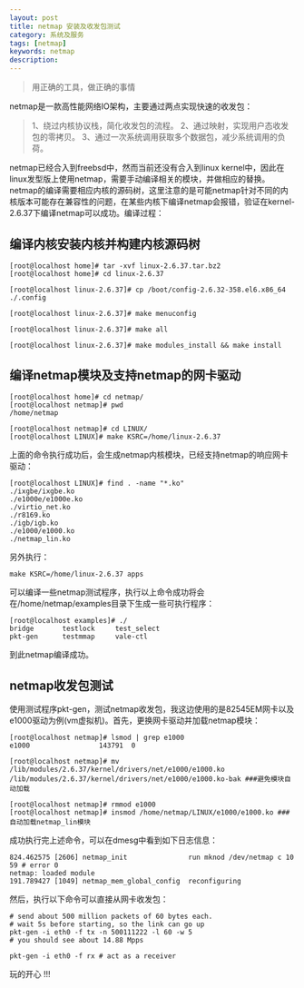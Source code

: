 ```yaml
---
layout: post
title: netmap 安装及收发包测试
category: 系统及服务
tags: [netmap]
keywords: netmap
description: 
---
```


> 用正确的工具，做正确的事情

netmap是一款高性能网络IO架构，主要通过两点实现快速的收发包：

> 1、绕过内核协议栈，简化收发包的流程。
  2、通过映射，实现用户态收发包的零拷贝。
  3、通过一次系统调用获取多个数据包，减少系统调用的负荷。

netmap已经合入到freebsd中，然而当前还没有合入到linux kernel中，因此在linux发型版上使用netmap，需要手动编译相关的模块，并做相应的替换。netmap的编译需要相应内核的源码树，这里注意的是可能netmap针对不同的内核版本可能存在兼容性的问题，在某些内核下编译netmap会报错，验证在kernel-2.6.37下编译netmap可以成功。编译过程：

## 编译内核安装内核并构建内核源码树

    [root@localhost home]# tar -xvf linux-2.6.37.tar.bz2
    [root@localhost home]# cd linux-2.6.37
    
    [root@localhost linux-2.6.37]# cp /boot/config-2.6.32-358.el6.x86_64 ./.config
    
    [root@localhost linux-2.6.37]# make menuconfig
    
    [root@localhost linux-2.6.37]# make all 
    
    [root@localhost linux-2.6.37]# make modules_install && make install

## 编译netmap模块及支持netmap的网卡驱动

    [root@localhost home]# cd netmap/
    [root@localhost netmap]# pwd
    /home/netmap
    
    [root@localhost netmap]# cd LINUX/
    [root@localhost LINUX]# make KSRC=/home/linux-2.6.37

上面的命令执行成功后，会生成netmap内核模块，已经支持netmap的响应网卡驱动：

    [root@localhost LINUX]# find . -name "*.ko"
    ./ixgbe/ixgbe.ko
    ./e1000e/e1000e.ko
    ./virtio_net.ko
    ./r8169.ko
    ./igb/igb.ko
    ./e1000/e1000.ko
    ./netmap_lin.ko

另外执行：

    make KSRC=/home/linux-2.6.37 apps

可以编译一些netmap测试程序，执行以上命令成功将会在/home/netmap/examples目录下生成一些可执行程序：

    [root@localhost examples]# ./
    bridge       testlock     test_select
    pkt-gen      testmmap     vale-ctl

到此netmap编译成功。

## netmap收发包测试

使用测试程序pkt-gen，测试netmap收发包，我这边使用的是82545EM网卡以及e1000驱动为例(vm虚拟机)。首先，更换网卡驱动并加载netmap模块：

    [root@localhost netmap]# lsmod | grep e1000
    e1000                 143791  0
    
    [root@localhost netmap]# mv /lib/modules/2.6.37/kernel/drivers/net/e1000/e1000.ko /lib/modules/2.6.37/kernel/drivers/net/e1000/e1000.ko-bak ###避免模块自动加载
    
    [root@localhost netmap]# rmmod e1000
    [root@localhost netmap]# insmod /home/netmap/LINUX/e1000/e1000.ko ###自动加载netmap_lin模块

成功执行完上述命令，可以在dmesg中看到如下日志信息：

    824.462575 [2606] netmap_init               run mknod /dev/netmap c 10 59 # error 0
    netmap: loaded module
    191.789427 [1049] netmap_mem_global_config  reconfiguring

然后，执行以下命令可以直接从网卡收发包：

    # send about 500 million packets of 60 bytes each.
    # wait 5s before starting, so the link can go up
    pkt-gen -i eth0 -f tx -n 500111222 -l 60 -w 5
    # you should see about 14.88 Mpps
      
    pkt-gen -i eth0 -f rx # act as a receiver


玩的开心 !!!
